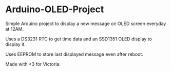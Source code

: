 # Arduino-OLED-Project

Simple Arduino project to display a new message on OLED screen everyday at 12AM.

Uses a DS3231 RTC to get time data and an SSD1351 OLED display to display it.

Uses EEPROM to store last displayed message even after reboot.

Made with <3 for Victoria.
